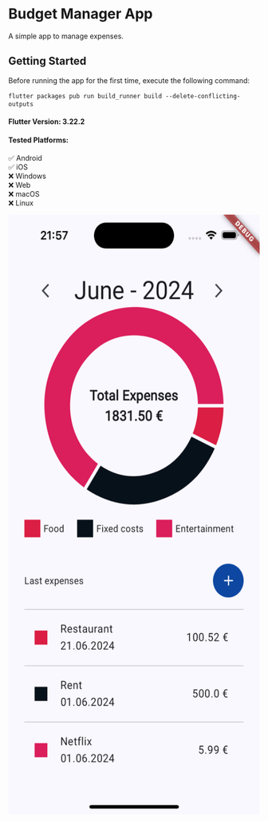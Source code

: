 # Budget Manager App



A simple app to manage expenses.

## Getting Started

Before running the app for the first time, execute the following command:

```
flutter packages pub run build_runner build --delete-conflicting-outputs 
```

#### Flutter Version: 3.22.2

#### Tested Platforms:

:white_check_mark: Android<br>
:white_check_mark: iOS<br>
:x: Windows<br>
:x: Web<br>
:x: macOS<br>
:x: Linux<br>

<img src="readme_assets/image/s_01.png" width=600 height=1200 >
